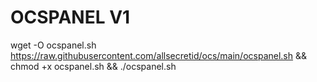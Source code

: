 # OCSPANEL V1

wget -O ocspanel.sh https://raw.githubusercontent.com/allsecretid/ocs/main/ocspanel.sh && chmod +x ocspanel.sh && ./ocspanel.sh
